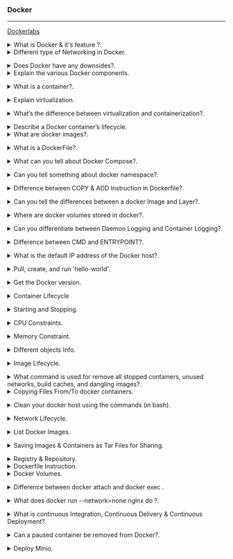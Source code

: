 ### Docker
--------------------------------------------------------------------------------------

[Dockerlabs](https://github.com/collabnix/dockerlabs)


<details>
<summary>What is Docker & it's feature ?.</code></summary><br><b>

Docker is an open-source containerization platform. It is used to automate the deployment of any application, using lightweight, portable containers.

Docker’s most essential features include:

* Application agility
* Developer productivity
* Easy modeling
* Operational efficiencies
* Placement and affinity
* Version control
</b></details>

<details>
<summary> Different type of Networking in Docker.</code></summary><br><b>

• bridge:  The default network driver. If you don’t specify a driver, this is the type of network you are creating. Bridge networks are usually used when your applications run in standalone containers that need to communicate, are best when you need multiple containers to communicate on the same Docker host.

• host: For standalone containers, remove network isolation between the container and the Docker host, and use the host’s networking directly, are best when the network stack should not be isolated from the Docker host, but you want other aspects of the container to be isolated. 

• overlay: Overlay networks connect multiple Docker daemons together and enable swarm services to communicate with each other. You can also use overlay networks to facilitate communication between a swarm service and a standalone container, or between two standalone containers on different Docker daemons. This strategy removes the need to do OS-level routing between these containers. are best when you need containers running on different Docker hosts to communicate, or when multiple applications work together using swarm services.

• macvlan: Macvlan networks allow you to assign a MAC address to a container, making it appear as a physical device on your network. The Docker daemon routes traffic to containers by their MAC addresses. Using the macvlan driver is sometimes the best choice when dealing with legacy applications that expect to be directly connected to the physical network, rather than routed through the Docker host’s network stack, are best when you are migrating from a VM setup or need your containers to look like physical hosts on your network, each with a unique MAC address.

• none: For this container, disable all networking. Usually used in conjunction with a custom network driver. none is not available for swarm services. 
</b></details>

<details>
<summary> Does Docker have any downsides?.</code></summary><br><b>

Docker isn’t perfect. It comes with its share of drawbacks, including:

* Lacks a storage option.
* Monitoring options are less than ideal.
* You can’t automatically reschedule inactive nodes.
* Automatic horizontal scaling set up is complicated.
</b></details>

<details>
<summary> Explain the various Docker components.</code></summary><br><b>

* `Docker Client`: Performs Docker build pull and run operations to open up communication with the Docker Host. The Docker command then employs Docker API to call any queries to run.

* `Docker Host`: Contains Docker daemon, containers, and associated images. The Docker daemon establishes a connection with the Registry. The stored images are the type of metadata dedicated to containerized applications.

* `Registry`: This is where Docker images are stored. There are two of them, 

public registry and  private one. 
Docker Hub and Docker Cloud are two public registries available for use by anyone.
</b></details>


<details>
<summary> What is a container?.</code></summary><br><b>

Containers are deployed applications bundled with all necessary dependencies and configuration files. All of the elements share the same OS kernel  and run as isolated systems in the host operating system.. Since the container isn’t tied to any one IT infrastructure, it can run on a different system or the cloud.
</b></details>

<details>
<summary> Explain virtualization.</code></summary><br><b>

A hypervisor is a software that makes virtualization happen because of which is sometimes referred to as the Virtual Machine Monitor. This divides the resources of the host system and allocates them to each guest environment installed such as a server, data storage, or application.
Virtualization lets you divide a system into a series of separate sections, each one acting as a distinct individual system. The virtual environment is called a virtual machine.

* Native Hypervisor: This type is also called a Bare-metal Hypervisor and runs directly on the underlying host system which also ensures direct access to the host hardware which is why it does not require base OS.

* Hosted Hypervisor: This type makes use of the underlying host operating system which has the existing OS installed.


</b></details>

<details>
<summary> What’s the difference between virtualization and containerization?.</code></summary><br><b>

Virtualization is an abstract version of a physical machine, while containerization is the abstract version of an application.
</b></details>


<details>
<summary> Describe a Docker container’s lifecycle.</code></summary><br><b>

* Create container
* Run container
* Pause container
* Unpause container
* Start container
* Stop container
* Restart container
* Kill container
* Destroy container
</b></details>

<details>
<summary> What are docker images?.</code></summary><br><b>

They are executable packages(bundled with application code & dependencies, software packages, etc.) for the purpose of creating containers. 
Docker images can be deployed to any docker environment and the containers can be spun up there to run the application.
</b></details>

<details>
<summary> What is a DockerFile?.</code></summary><br><b>

It is a  file that has all Instructions which need to build a docker image. filename should be `Dockerfile`
</b></details>

<details>
<summary> What can you tell about Docker Compose?.</code></summary><br><b>

It is a YAML file consisting of all the details regarding various services, networks, and volumes that are needed for setting up the Docker-based application. So, docker-compose is used for creating multiple containers, host them and establish communication between them. For the purpose of communication amongst the containers, ports are exposed by each and every container.
</b></details>

<details>
<summary> Can you tell something about docker namespace?.</code></summary><br><b>

A namespace is basically a Linux feature that ensures OS resources partition in a mutually exclusive manner. This forms the core concept behind containerization as namespaces introduce a layer of isolation amongst the containers. In docker, the namespaces ensure that the containers are portable and they don't affect the underlying host. Examples for namespace types that are currently being supported by Docker – PID, Mount, User, Network, IPC.
</b></details>

<details>
<summary> Difference between COPY & ADD Instruction in Dockerfile?.</code></summary><br><b>

Both the commands have similar functionality, but COPY is more preferred because of its higher transparency level than that of ADD.

* COPY provides just the basic support of copying local files into the container whereas

* ADD provides additional features like remote URL and tar extraction support.
</b></details>


<details>
<summary> Can you tell the differences between a docker Image and Layer?.</code></summary><br><b>

Image: This is built up from a series of read-only layers of instructions. An image corresponds to the docker container and is used for speedy operation due to the caching mechanism of each step.

Layer: Each layer corresponds to an instruction of the image’s Dockerfile. In simple words, the layer is also an image but it is the image of the instructions run.

The result of building a dockerfile is an image. Whereas the instructions present in this file add the layers to the image. The layers can be thought of as intermediate images. 
</b></details>

<details>
<summary>  Where are docker volumes stored in docker?.</code></summary><br><b>

Volumes are created and managed by Docker and cannot be accessed by non-docker entities. They are stored in Docker host filesystem at 
/var/lib/docker/volumes/
</b></details>

<details>
<summary> Can you differentiate between Daemon Logging and Container Logging?.</code></summary><br><b>

In docker, logging is supported at 2 levels and they are logging at the Daemon level or logging at the Container level.
Daemon Level has kind of logging has four levels- Debug, Info, Error, and Fatal.
- Debug has all the data that happened during the execution of the daemon process.
- Info carries all the information along with the error information during the execution of the daemon process.
- Errors have those errors that occurred during the execution of the daemon process.
- Fatal has the fatal errors that occurred during the execution.

Container Level:
- Container level logging can be done using the command: sudo docker run –it <container_name> /bin/bash
- In order to check for the container level logs, we can run the command: sudo docker logs <container_id>

</b></details>

<details>
<summary> Difference between CMD and ENTRYPOINT?.</code></summary><br><b>

* `CMD` command provides executable defaults for an executing container. In case the executable has to be omitted then the usage of ENTRYPOINT instruction along with the JSON array format has to be incorporated.

* `ENTRYPOINT` specifies that the instruction within it will always be run when the container starts. 
This command provides an option to configure the parameters and the executables. If the DockerFile does not have this command, then it would still get inherited from the base image mentioned in the FROM instruction.

* Most commonly used ENTRYPOINT is /bin/sh or /bin/bash for most of the base images.As part of good practices, every DockerFile should have at least one of these two commands.
</b></details>

<details>
<summary> What is the default IP address of the Docker host?.</code></summary><br><b>

` 172.17. 0.0/16`
</b></details>

<details>
<summary> Pull, create, and run 'hello-world'.</code></summary><br><b>

` docker run hello-world`
</b></details>

<details>
<summary> Get the Docker version.</code></summary><br><b>

` docker version `
</b></details>

<details>
<summary> Container Lifecycle</code></summary><br><b>

* [`docker create`](https://docs.docker.com/engine/reference/commandline/create) creates a container but does not start it.
* [`docker rename`](https://docs.docker.com/engine/reference/commandline/rename/) allows the container to be renamed.
* [`docker run`](https://docs.docker.com/engine/reference/commandline/run) creates and starts a container in one operation.
* [`docker rm`](https://docs.docker.com/engine/reference/commandline/rm) deletes a container.
* [`docker update`](https://docs.docker.com/engine/reference/commandline/update/) updates a container's resource limits.

If you want a transient container, 

`docker run --rm` : will remove the container after it stops.

`docker run -v $HOSTDIR:$DOCKERDIR` : To map a directory on the host to a docker container.

If you want to remove also the volumes associated with the container, the deletion of the container must include the `-v` switch like in `docker rm -v`.
</b></details>


<details>
<summary> Starting and Stopping.</code></summary><br><b>

* [`docker start`](https://docs.docker.com/engine/reference/commandline/start) starts a container so it is running.
* [`docker stop`](https://docs.docker.com/engine/reference/commandline/stop) stops a running container.
* [`docker restart`](https://docs.docker.com/engine/reference/commandline/restart) stops and starts a container.
* [`docker pause`](https://docs.docker.com/engine/reference/commandline/pause/) pauses a running container, "freezing" it in place.
* [`docker unpause`](https://docs.docker.com/engine/reference/commandline/unpause/) will unpause a running container.
* [`docker wait`](https://docs.docker.com/engine/reference/commandline/wait) blocks until running container stops.
* [`docker kill`](https://docs.docker.com/engine/reference/commandline/kill) sends a SIGKILL to a running container.
* [`docker attach`](https://docs.docker.com/engine/reference/commandline/attach) will connect to a running container.

If you want to detach from a running container, use `Ctrl + p, Ctrl + q`.
If you want to integrate a container with a [host process manager](https://docs.docker.com/engine/admin/host_integration/), start the daemon with `-r=false` then use `docker start -a`.

If you want to expose container ports through the host, see the [exposing ports](#exposing-ports) section.

Restart policies on crashed docker instances are [covered here](http://container42.com/2014/09/30/docker-restart-policies/).
</b></details>

<details>
<summary> CPU Constraints.</code></summary><br><b>


You can limit CPU, either using a percentage of all CPUs, or by using specific cores.  

For example, you can tell the [`cpu-shares`](https://docs.docker.com/engine/reference/run/#/cpu-share-constraint) setting.  The setting is a bit strange -- 1024 means 100% of the CPU, so if you want the container to take 50% of all CPU cores, you should specify 512.  See <https://goldmann.pl/blog/2014/09/11/resource-management-in-docker/#_cpu> for more:

```sh
docker run -it -c 512 agileek/cpuset-test
```

You can also only use some CPU cores using [`cpuset-cpus`](https://docs.docker.com/engine/reference/run/#/cpuset-constraint).  See <https://agileek.github.io/docker/2014/08/06/docker-cpuset/> for details and some nice videos:

```sh
docker run -it --cpuset-cpus=0,4,6 agileek/cpuset-test
```

Note that Docker can still **see** all of the CPUs inside the container -- it just isn't using all of them.  See <https://github.com/docker/docker/issues/20770> for more details.
</b></details>

<details>
<summary> Memory Constraint.</code></summary><br><b>

You can also set [memory constraints](https://docs.docker.com/engine/reference/run/#/user-memory-constraints) on Docker:

```sh
docker run -it -m 300M ubuntu:14.04 /bin/bash
```
</b></details>

<details>
<summary> Different objects Info.</code></summary><br><b>

* [`docker ps`](https://docs.docker.com/engine/reference/commandline/ps) shows running containers.
* [`docker logs`](https://docs.docker.com/engine/reference/commandline/logs) gets logs from container.  (You can use a custom log driver, but logs is only available for `json-file` and `journald` in 1.10).
* [`docker inspect`](https://docs.docker.com/engine/reference/commandline/inspect) looks at all the info on a container (including IP address).
* [`docker events`](https://docs.docker.com/engine/reference/commandline/events) gets events from container.
* [`docker port`](https://docs.docker.com/engine/reference/commandline/port) shows public facing port of container.
* [`docker top`](https://docs.docker.com/engine/reference/commandline/top) shows running processes in container.
* [`docker stats`](https://docs.docker.com/engine/reference/commandline/stats) shows containers' resource usage statistics.
* [`docker diff`](https://docs.docker.com/engine/reference/commandline/diff) shows changed files in the container's FS.

`docker ps -a` shows running and stopped containers.

`docker stats --all` shows a list of all containers, default shows just running.
</b></details>

<details>
<summary> Image Lifecycle.</code></summary><br><b>

* [`docker images`](https://docs.docker.com/engine/reference/commandline/images) shows all images.
* [`docker import`](https://docs.docker.com/engine/reference/commandline/import) creates an image from a tarball.
* [`docker build`](https://docs.docker.com/engine/reference/commandline/build) creates image from Dockerfile.
* [`docker commit`](https://docs.docker.com/engine/reference/commandline/commit) creates image from a container, pausing it temporarily if it is running.
* [`docker rmi`](https://docs.docker.com/engine/reference/commandline/rmi) removes an image.
* [`docker load`](https://docs.docker.com/engine/reference/commandline/load) loads an image from a tar archive as STDIN, including images and tags (as of 0.7).
* [`docker save`](https://docs.docker.com/engine/reference/commandline/save) saves an image to a tar archive stream to STDOUT with all parent layers, tags & versions (as of 0.7).
* [`docker history`](https://docs.docker.com/engine/reference/commandline/history) shows history of image.
* [`docker tag`](https://docs.docker.com/engine/reference/commandline/tag) tags an image to a name (local or registry).

</b></details>

<details>
<summary> What command is used for remove all stopped containers, unused networks, build caches, and dangling images?.</code></summary><br><b>

` docker system prune -f`

* `docker system prune`
* `docker volume prune`
* `docker network prune`
* `docker container prune`
* `docker image prune`
</b></details>

<details>
<summary> Copying Files From/To  docker containers.</code></summary><br><b>

` docker cp myfile.txt ccae4670f030:/usr/share`

Syntax to Copy from Container to Docker Host  
` docker cp {options} CONTAINER:SRC_PATH DEST_PATH `
</b></details>

<details>
<summary> Clean your docker host using the commands (in bash).</code></summary><br><b>
 
` docker stop  $(docker ps -aq) `
` docker rm -f $(docker ps -a -q) `
` docker volume rm $(docker volume ls -q) `
</b></details>

<details>
<summary> Network Lifecycle.</code></summary><br><b>


* [`docker network connect`](https://docs.docker.com/engine/reference/commandline/network_connect/) NETWORK CONTAINER Connect a container to a network
* [`docker network disconnect`](https://docs.docker.com/engine/reference/commandline/network_disconnect/) NETWORK CONTAINER Disconnect a container from a network

You can specify a [specific IP address for a container](https://blog.jessfraz.com/post/ips-for-all-the-things/):

```sh
# create a new bridge network with your subnet and gateway for your ip block
docker network create --subnet 203.0.113.0/24 --gateway 203.0.113.254 iptastic

# run a nginx container with a specific ip in that block
$ docker run --rm -it --net iptastic --ip 203.0.113.2 nginx

# curl the ip from any other place (assuming this is a public ip block duh)
$ curl 203.0.113.2
```
</b></details>

<details>
<summary> List Docker Images.</code></summary><br><b>

`docker images` : to list Docker Images.

`docker images -a` : Show all images(default hides intermediate images).

`docker images alpine:3.7` : List images by name and tag.

`docker images --no-trunc` : List the full length image IDs.

`docker images --filter=reference='alpine'` : List images with filter.

</b></details>

<details>
<summary> Saving Images & Containers as Tar Files for Sharing.</code></summary><br><b>

save and load work with Docker images.

save works with Docker images. It saves everything needed to build a container from scratch. Use this command if you want to share an image with others.

load works with Docker images. Use this command if you want to run an image exported with save. Unlike pull, which requires connecting to a Docker registry, load can import from anywhere (e.g. a file system, URLs).

export works with Docker containers, and it exports a snapshot of the container’s file system. Use this command if you want to share or back up the result of building an image.

import works with the file system of an exported container, and it imports it as a Docker image. Use this command if you have an exported file system you want to explore or use as a layer for a new image.

Load an image from file:

```sh
docker load < my_image.tar.gz
```

Save an existing image:

```sh
docker save my_image:my_tag | gzip > my_image.tar.gz
```

Import a container as an image from file:

```sh
cat my_container.tar.gz | docker import - my_image:my_tag
```

Export an existing container:

```sh
docker export my_container | gzip > my_container.tar.gz
```

Difference between loading a saved image and importing an exported container as an image.

Loading an image using the `load` command creates a new image including its history.  
Importing a container as an image using the `import` command creates a new image excluding the history which results in a smaller image size compared to loading an image.
</b></details>

<details>
<summary> Registry & Repository.</code></summary><br><b>

A repository is a *hosted* collection of tagged images that together create the file system for a container.

A registry is a *host* -- a server that stores repositories and provides an HTTP API for [managing the uploading and downloading of repositories](https://docs.docker.com/engine/tutorials/dockerrepos/).

Docker.com hosts its own [index](https://hub.docker.com/) to a central registry which contains a large number of repositories.  Having said that, the central docker registry [does not do a good job of verifying images](https://titanous.com/posts/docker-insecurity) and should be avoided if you're worried about security.

* [`docker login`](https://docs.docker.com/engine/reference/commandline/login) to login to a registry.
* [`docker logout`](https://docs.docker.com/engine/reference/commandline/logout) to logout from a registry.
* [`docker search`](https://docs.docker.com/engine/reference/commandline/search) searches registry for image.
* [`docker pull`](https://docs.docker.com/engine/reference/commandline/pull) pulls an image from registry to local machine.
* [`docker push`](https://docs.docker.com/engine/reference/commandline/push) pushes an image to the registry from local machine.
</b></details>

<details>
<summary> Dockerfile Instruction.</code></summary><br><b>


* [.dockerignore](https://docs.docker.com/engine/reference/builder/#dockerignore-file)
* [FROM](https://docs.docker.com/engine/reference/builder/#from) Sets the Base Image for subsequent instructions.
* [MAINTAINER (deprecated - use LABEL instead)](https://docs.docker.com/engine/reference/builder/#maintainer-deprecated) Set the Author field of the generated images.
* [RUN](https://docs.docker.com/engine/reference/builder/#run) execute any commands in a new layer on top of the current image and commit the results.
* [CMD](https://docs.docker.com/engine/reference/builder/#cmd) provide defaults for an executing container.
* [EXPOSE](https://docs.docker.com/engine/reference/builder/#expose) informs Docker that the container listens on the specified network ports at runtime.  NOTE: does not actually make ports accessible.
* [ENV](https://docs.docker.com/engine/reference/builder/#env) sets environment variable.
* [ADD](https://docs.docker.com/engine/reference/builder/#add) copies new files, directories or remote file to container.  Invalidates caches. Avoid `ADD` and use `COPY` instead.
* [COPY](https://docs.docker.com/engine/reference/builder/#copy) copies new files or directories to container.  By default this copies as root regardless of the USER/WORKDIR settings.  Use `--chown=<user>:<group>` to give ownership to another user/group.  (Same for `ADD`.)
* [ENTRYPOINT](https://docs.docker.com/engine/reference/builder/#entrypoint) configures a container that will run as an executable.
* [VOLUME](https://docs.docker.com/engine/reference/builder/#volume) creates a mount point for externally mounted volumes or other containers.
* [USER](https://docs.docker.com/engine/reference/builder/#user) sets the user name for following RUN / CMD / ENTRYPOINT commands.
* [WORKDIR](https://docs.docker.com/engine/reference/builder/#workdir) sets the working directory.
* [ARG](https://docs.docker.com/engine/reference/builder/#arg) defines a build-time variable.
* [ONBUILD](https://docs.docker.com/engine/reference/builder/#onbuild) adds a trigger instruction when the image is used as the base for another build.
* [STOPSIGNAL](https://docs.docker.com/engine/reference/builder/#stopsignal) sets the system call signal that will be sent to the container to exit.
* [LABEL](https://docs.docker.com/config/labels-custom-metadata/) apply key/value metadata to your images, containers, or daemons.
* [SHELL](https://docs.docker.com/engine/reference/builder/#shell) override default shell is used by docker to run commands.
* [HEALTHCHECK](https://docs.docker.com/engine/reference/builder/#healthcheck) tells docker how to test a container to check that it is still working.
</b></details>

<details>
<summary> Docker Volumes.</code></summary><br><b>

* [`docker volume create`](https://docs.docker.com/engine/reference/commandline/volume_create/)
* [`docker volume rm`](https://docs.docker.com/engine/reference/commandline/volume_rm/)
* [`docker volume ls`](https://docs.docker.com/engine/reference/commandline/volume_ls/)
* [`docker volume inspect`](https://docs.docker.com/engine/reference/commandline/volume_inspect/)

Volumes are useful in situations where you can't use links (which are TCP/IP only). For instance, if you need to have two docker instances communicate by leaving stuff on the filesystem.

You can mount them in several docker containers at once, using `docker run --volumes-from`.

Because volumes are isolated filesystems, they are often used to store state from computations between transient containers. That is, you can have a stateless and transient container run from a recipe, blow it away, and then have a second instance of the transient container pick up from where the last one left off.

See [advanced volumes](http://crosbymichael.com/advanced-docker-volumes.html) for more details. [Container42](http://container42.com/2014/11/03/docker-indepth-volumes/) is also helpful.
</b></details>

<details>
<summary> Difference between docker attach and docker exec
.</code></summary><br><b>

* `docker attach` command allows you to attach to a running container using the container’s ID or name, either to view its ongoing output or to control it interactively. You can attach to the same contained process multiple times simultaneously, screen sharing style, or quickly view the progress of your detached process.

command docker attach is for attaching to the existing process. So when you exit, you exit the existing process.

If we use docker attach, we can use only one instance of shell. So if we want open new terminal with new instance of container’s shell, we just need run docker exec

If the docker container was started using /bin/bash command, you can access it using attach, if not then you need to execute the command to create a bash instance inside the container using exec. Attach isn’t for running an extra thing in a container, it’s for attaching to the running process.

To stop a container, use CTRL-c. This key sequence sends SIGKILL to the container. If –sig-proxy is true (the default),CTRL-c sends a SIGINT to the container. You can detach from a container and leave it running using the CTRL-p CTRL-q key sequence.

* `docker exec` is specifically for running new things in a already started container, be it a shell or some other process. The docker exec command runs a new command in a running container.

The command started using docker exec only runs while the container’s primary process (PID 1) is running, and it is not restarted if the container is restarted.

exec command works only on already running container. If the container is currently stopped, you need to first run it. So now you can run any command in running container just knowing its ID (or name)

</b></details>

<details>
<summary> What does docker run --network=none nginx do ?.</code></summary><br><b>

Disables all incoming and outgoing networking.
</b></details>

<details>
<summary> What is continuous Integration, Continuous Delivery & Continuous Deployment?.</code></summary><br><b>

`Continuous Integration (CI)` is a DevOps software development practice that enables the developers to merge their code changes in the central repository. That way, automated builds and tests can be run. The amendments by the developers are validated by creating a built and running an automated test against them.
In the case of Continuous Integration, a tremendous amount of emphasis is placed on testing automation to check on the application. This is to know if it is broken whenever new commits are integrated into the main branch.

`Continuous Delivery (CD)` is a DevOps practice that refers to the building, testing, and delivering improvements to the software code. The phase is referred to as the extension of the Continuous Integration phase to make sure that new changes can be released to the customers quickly in a substantial manner. This can be simplified as, though you have automated testing, the release process is also automated, and any deployment can occur at any time with just one click of a button.
Continuous Delivery gives you the power to decide whether to make the releases daily, weekly, or whenever the business requires it. The maximum benefits of Continuous Delivery can only be yielded if they release small batches, which are easy to troubleshoot if any glitch occurs.

`Continuous Deployment (CD)` is the final stage in the pipeline that refers to the automatic releasing of any developer changes from the repository to the production.
Continuous Deployment ensures that any change that passes through the stages of production is released to the end-users. There is absolutely no way other than any failure in the test that may stop the deployment of new changes to the output. This step is a great way to speed up the feedback loop with customers and is free from human intervention

</b></details>

<details>
<summary> Can a paused container be removed from Docker?.</code></summary><br><b>

No, it is not possible! A container MUST be in the stopped state before we can remove it.
</b></details>

<details>
<summary> Deploy Minio.</code></summary><br><b>

`docker run -d -p  9000:9000   -e "MINIO_ROOT_USER=admin"   -e "MINIO_ROOT_PASSWORD=123Dhiru!"   -v /mnt/data:/data   minio/minio server /data `

`mc config host add local http://172.17.0.2:9000 admin 123Dhiru! --api S3v4 --lookup auto `

`mc find local/test --newer-than 2d0h0m --ignore '*.html'`
</b></details>
